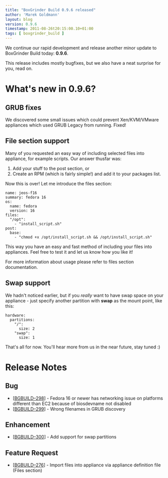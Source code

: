 ```yaml
---
title: "BoxGrinder Build 0.9.6 released"
author: 'Marek Goldmann'
layout: blog
version: 0.9.6
timestamp: 2011-08-26t20:15:00.10+01:00
tags: [ boxgrinder_build ]
---
```


We continue our rapid development and release another minor update to BoxGrinder Build today: **0.9.6**.

This release includes mostly bugfixes, but we also have a neat surprise for you, read on.

# What's new in 0.9.6?

## GRUB fixes

We discovered some small issues which could prevent Xen/KVM/VMware appliances which used GRUB Legacy from running. Fixed!

## File section support

Many of you requested an easy way of including selected files into appliance, for example scripts. Our answer thusfar was:

1. Add your stuff to the post section, or
2. Create an RPM (which is fairly simple!) and add it to your packages list.

Now this is over! Let me introduce the files section:

    name: jeos-f16
    summary: fedora 16
    os:
      name: fedora
      version: 16
    files:
      "/opt":
        - "install_script.sh"
    post:
      base:
        - "chmod +x /opt/install_script.sh && /opt/install_script.sh"

This way you have an easy and fast method of including your files into appliances. Feel free to test it and let us know how you like it!

For more information about usage please refer to files section documentation.

## Swap support

We hadn't noticed earlier, but if you _really_ want to have swap space on your appliance - just specify another partition with **swap** as the mount point, like this:

    hardware:
      partitions:
        "/":
          size: 2
        "swap":
          size: 1

That's all for now. You'll hear more from us in the near future, stay tuned :)

# Release Notes

## Bug
* [[BGBUILD–298][]] - Fedora 16 or newer has networking issue on platforms different than EC2 because of biosdevname not disabled
* [[BGBUILD–299][]] - Wrong filenames in GRUB discovery

## Enhancement
* [[BGBUILD–300][]] - Add support for swap partitions

## Feature Request
* [[BGBUILD–276][]] - Import files into appliance via appliance definition file (Files section)

[BGBUILD–298]: https://issues.jboss.org/browse/BGBUILD-298
[BGBUILD–299]: https://issues.jboss.org/browse/BGBUILD-299
[BGBUILD–300]: https://issues.jboss.org/browse/BGBUILD-300
[BGBUILD–276]: https://issues.jboss.org/browse/BGBUILD-276

